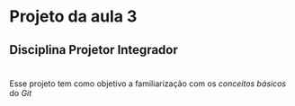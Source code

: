 # Projeto da **aula 3** 
## Disciplina __Projetor Integrador__ <h1>
Esse projeto tem como objetivo a familiarização com os _conceitos básicos_ do *Git* <h2>